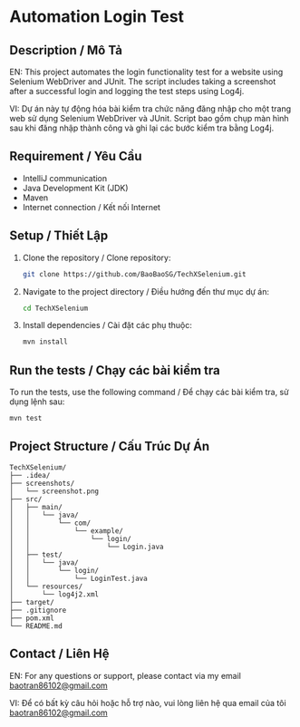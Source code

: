 
# Automation Login Test

## Description / Mô Tả

EN: This project automates the login functionality test for a website using Selenium WebDriver and JUnit. The script includes taking a screenshot after a successful login and logging the test steps using Log4j.

VI: Dự án này tự động hóa bài kiểm tra chức năng đăng nhập cho một trang web sử dụng Selenium WebDriver và JUnit. Script bao gồm chụp màn hình sau khi đăng nhập thành công và ghi lại các bước kiểm tra bằng Log4j.

## Requirement / Yêu Cầu
- IntelliJ communication
- Java Development Kit (JDK)
- Maven
- Internet connection / Kết nối Internet

## Setup / Thiết Lập

1. Clone the repository / Clone repository:
   ```bash
   git clone https://github.com/BaoBaoSG/TechXSelenium.git
   ```

2. Navigate to the project directory / Điều hướng đến thư mục dự án:
   ```bash
   cd TechXSelenium
   ```

3. Install dependencies / Cài đặt các phụ thuộc:
   ```bash
   mvn install
   ```

## Run the tests / Chạy các bài kiểm tra

To run the tests, use the following command / Để chạy các bài kiểm tra, sử dụng lệnh sau:
```bash
mvn test
```

## Project Structure / Cấu Trúc Dự Án

```
TechXSelenium/
├── .idea/
├── screenshots/
│   └── screenshot.png
├── src/
│   ├── main/
│   │   └── java/
│   │       └── com/
│   │           └── example/
│   │               └── login/
│   │                   └── Login.java
│   ├── test/
│   │   └── java/
│   │       └── login/
│   │           └── LoginTest.java
│   └── resources/
│       └── log4j2.xml
├── target/
├── .gitignore
├── pom.xml
└── README.md
```



## Contact / Liên Hệ

EN: For any questions or support, please contact via my email baotran86102@gmail.com

VI: Để có bất kỳ câu hỏi hoặc hỗ trợ nào, vui lòng liên hệ qua email của tôi baotran86102@gmail.com
